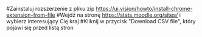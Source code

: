 #Zainstaluj rozszerzenie z pliku zip
https://ui.vision/howto/install-chrome-extension-from-file 
#Wejdź na stronę https://stats.moodle.org/sites/ i wybierz interesujący Cię kraj
#Kliknij w przycisk "Download CSV file", który pojawi się przed listą stron
